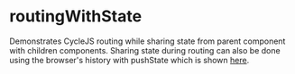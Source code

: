 # routingWithState

Demonstrates CycleJS routing while sharing state from parent component with children components.  Sharing state during routing can also be done using the browser's history with pushState which is shown [here](https://github.com/ntilwalli/routingWithPushState).
